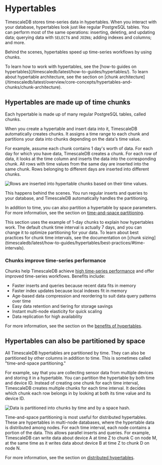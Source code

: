 # Hypertables
TimescaleDB stores time-series data in hypertables. When you interact with your
database, hypertables look just like regular PostgreSQL tables. You can perform
most of the same operations: inserting, deleting, and updating data; querying
data with `SELECT`s and `JOIN`s; adding indexes and columns; and more.

Behind the scenes, hypertables speed up time-series workflows by using chunks. 

<highlight tip="note"> 
To learn how to work with hypertables, see the [how-to guides on
hypertables](/timescaledb/latest/how-to-guides/hypertables/). To learn about
hypertable architecture, see the section on [chunk 
architecture](/timescaledb/latest/overview/core-concepts/hypertables-and-chunks/chunk-architecture).
</highlight>

## Hypertables are made up of time chunks
Each hypertable is made up of many regular PostgreSQL tables, called chunks.

When you create a hypertable and insert data into it, TimescaleDB automatically
creates chunks. It assigns a time range to each chunk and partitions your data
into chunks depending on the data's time value.

For example, assume each chunk contains 1 day's worth of data. For each day
for which you have data, TimescaleDB creates a chunk. For each row of data, it
looks at the time column and inserts the data into the corresponding chunk. All
rows with time values from the same day are inserted into the same chunk. Rows
belonging to different days are inserted into different chunks.

<img class="main-content__illustration"
src="https://s3.amazonaws.com/assets.timescale.com/docs/images/getting-started/hypertables-chunks.png"
alt="Rows are inserted into hypertable chunks based on their time values." />

This happens behind the scenes. You run regular inserts and queries to your
database, and TimescaleDB automatically handles the partitioning.

In addition to time, you can also partition a hypertable by space parameters.
For more information, see the section on [time-and-space
partitioning](#hypertables-can-also-be-partitioned-by-space).

<highlight type="note">
This section uses the example of 1-day chunks to explain how hypertables work.
The default chunk time interval is actually 7 days, and you can change it to
optimize partitioning for your data. To learn about best practices for chunk 
time intervals, see the documentation on [chunk sizing](timescaledb/latest/how-to-guides/hypertables/best-practices/#time-intervals).
</highlight>

### Chunks improve time-series performance
Chunks help TimescaleDB achieve [high time-series
performance][performance-benchmark] and offer improved time-series workflows.
Benefits include:

*   Faster inserts and queries because recent data fits in memory
*   Faster index updates because local indexes fit in memory
*   Age-based data compression and reordering to suit data query patterns over
    time
*   Easy data retention and tiering for storage savings
*   Instant multi-node elasticity for quick scaling
*   Data replication for high availability

For more information, see the section on the [benefits of
hypertables][hypertable-benefits].

## Hypertables can also be partitioned by space
All TimescaleDB hypertables are partitioned by time. They can also be
partitioned by other columns in addition to time. This is sometimes called
"time-and-space partitioning."

For example, say that you are collecting sensor data from multiple devices and
storing it in a hypertable. You can partition the hypertable by both time and
device ID. Instead of creating one chunk for each time interval, TimescaleDB
creates multiple chunks for each time interval. It decides which chunk each row
belongs in by looking at both its time value and its device ID. 

<img class="main-content__illustration"
src="https://www.timescale.com/static/manage-06d649b43604e5fb4e4c3f7d3f08b7b6.svg"
alt="Data is partitioned into chunks by time and by a space hash." />

Time-and-space partitioning is most useful for distributed hypertables. These
are hypertables in multi-node databases, where the hypertable data is
distributed among nodes. For each time interval, each node contains a portion of
the data. This allows parallel inserts and queries. For example, TimescaleDB can
write data about device A at time Z to chunk C on node M, at the same time as it
writes data about device B at time Z to chunk D on node N.

For more information, see the section on [distributed
hypertables][distributed-hypertables].

[chunk-sizing]: /how-to-guides/hypertables/best-practices/#time-intervals
[create-hypertable]: /how-to-guides/hypertables/create/
[distributed-hypertables]: /overview/core-concepts/distributed-hypertables/
[hypertable-benefits]: /overview/core-concepts/hypertables-and-chunks-benefits/
[performance-benchmark]: https://www.timescale.com/blog/timescaledb-vs-6a696248104e/